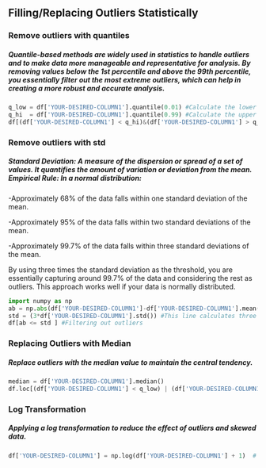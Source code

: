 
## Filling/Replacing Outliers Statistically
### Remove outliers with quantiles 

##### Quantile-based methods are widely used in statistics to handle outliers and to make data more manageable and representative for analysis. By removing values below the 1st percentile and above the 99th percentile, you essentially filter out the most extreme outliers, which can help in creating a more robust and accurate analysis.

```Python
q_low = df['YOUR-DESIRED-COLUMN1'].quantile(0.01) #Calculate the lower quantile (1st percentile)
q_hi  = df['YOUR-DESIRED-COLUMN1'].quantile(0.99) #Calculate the upper quantile (99th percentile)
df[(df['YOUR-DESIRED-COLUMN1'] < q_hi)&(df['YOUR-DESIRED-COLUMN1'] > q_low)] #Filter the DataFrame to remove outliers
```

### Remove outliers with std

##### Standard Deviation: A measure of the dispersion or spread of a set of values. It quantifies the amount of variation or deviation from the mean. Empirical Rule: In a normal distribution:

-Approximately 68% of the data falls within one standard deviation of the mean.

-Approximately 95% of the data falls within two standard deviations of the mean.

-Approximately 99.7% of the data falls within three standard deviations of the mean.

By using three times the standard deviation as the threshold, you are essentially capturing around 99.7% of the data and considering the rest as outliers. This approach works well if your data is normally distributed.

``` Python
import numpy as np
ab = np.abs(df['YOUR-DESIRED-COLUMN1']-df['YOUR-DESIRED-COLUMN1'].mean()) #calculates the absolute difference between each value in the column and the mean. This gives us a measure of how far each value is from the mean.
std = (3*df['YOUR-DESIRED-COLUMN1'].std()) #This line calculates three times the standard deviation of the column
df[ab <= std ] #Filtering out outliers
```
### Replacing Outliers with Median
##### Replace outliers with the median value to maintain the central tendency.
```Python
median = df['YOUR-DESIRED-COLUMN1'].median()
df.loc[(df['YOUR-DESIRED-COLUMN1'] < q_low) | (df['YOUR-DESIRED-COLUMN1'] > q_hi), 'YOUR-DESIRED-COLUMN1'] = median
```

### Log Transformation
##### Applying a log transformation to reduce the effect of outliers and skewed data.
```Python
df['YOUR-DESIRED-COLUMN1'] = np.log(df['YOUR-DESIRED-COLUMN1'] + 1)  # Adding 1 to avoid log(0)
```
